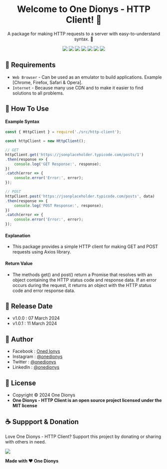 <h1 align="center">Welcome to One Dionys - HTTP Client! 👋 </h1>

<p align="center">A package for making HTTP requests to a server with easy-to-understand syntax. 💖 </p>

<p align="center">
<img src="https://img.shields.io/github/contributors/onedionys/onedionys-http-client?style=flat-square">
<img src="https://img.shields.io/github/issues/onedionys/onedionys-http-client?style=flat-square">
<img src="https://img.shields.io/github/stars/onedionys/onedionys-http-client?style=flat-square"> 
<img src="https://img.shields.io/github/forks/onedionys/onedionys-http-client?style=flat-square">
<img src="https://img.shields.io/github/last-commit/onedionys/onedionys-http-client.svg?style=flat-square">
<img src="https://img.shields.io/github/languages/code-size/onedionys/onedionys-http-client?style=flat-square">
<img src="https://img.shields.io/github/license/onedionys/onedionys-http-client?style=flat-square">
</p>

## 💾 Requirements

* `Web Browser` - Can be used as an emulator to build applications. Example [Chrome, Firefox, Safari & Opera].
* `Internet` - Because many use CDN and to make it easier to find solutions to all problems.

## 🎯 How To Use

#### Example Syntax

```javascript
const { HttpClient } = require('./src/http-client');

const httpClient = new HttpClient();

// GET
httpClient.get('https://jsonplaceholder.typicode.com/posts/1')
.then(response => {
    console.log('GET Response:', response);
})
.catch(error => {
    console.error('Error:', error);
});

// POST
httpClient.post('https://jsonplaceholder.typicode.com/posts', data)
.then(response => {
    console.log('POST Response:', response);
})
.catch(error => {
    console.error('Error:', error);
});
```

#### Explanation

* This package provides a simple HTTP client for making GET and POST requests using Axios library.

#### Return Value

* The methods get() and post() return a Promise that resolves with an object containing the HTTP status code and response data. If an error occurs during the request, it returns an object with the HTTP status code and error response data.

## 📆 Release Date

* v1.0.0 : 07 March 2024
* v1.0.1 : 11 March 2024

## 🧑 Author

* Facebook : <a href="https://www.facebook.com/theonedionys"> Oned Ionys</a>
* Instagram : <a href="https://www.instagram.com/onedionys/"> @onedionys</a>
* Twitter : <a href="https://twitter.com/onedionys"> @onedionys</a>
* LinkedIn :  <a href="https://www.linkedin.com/in/onedionys/"> @onedionys</a>

## 📝 License

* Copyright © 2024 One Dionys
* **One Dionys - HTTP Client is an open source project licensed under the MIT license**

## ☕️ Suppport & Donation

Love One Dionys - HTTP Client? Support this project by donating or sharing with others in need.

<a href="https://www.buymeacoffee.com/onedionys"><img src="https://img.shields.io/badge/Buy_Me_A_Coffee-FFDD00?style=for-the-badge&logo=buy-me-a-coffee&logoColor=black"/> </a>

**Made with ❤️ One Dionys**
